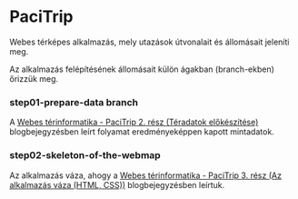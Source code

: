 # PaciTrip
Webes térképes alkalmazás, mely utazások útvonalait és állomásait jeleníti meg.

Az alkalmazás felépítésének állomásait külön ágakban (branch-ekben) őrizzük meg.

### step01-prepare-data branch
A [Webes térinformatika - PaciTrip 2. rész (Téradatok előkészítése)](https://adatterkep.com/webes-terinformatika-pacitrip-2-resz-teradatok-elokeszitese) blogbejegyzésben leírt folyamat eredményeképpen kapott mintadatok.

### step02-skeleton-of-the-webmap
Az alkalmazás váza, ahogy a [Webes térinformatika - PaciTrip 3. rész (Az alkalmazás váza (HTML, CSS))](https://adatterkep.com/webes-terinformatika-pacitrip-3-resz-az-alkalmazas-vaza-html-css) blogbejegyzésben leírtuk.
